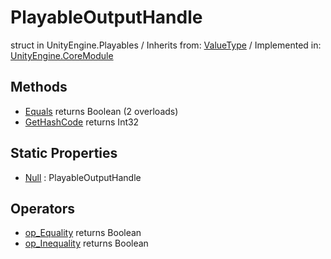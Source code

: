 # PlayableOutputHandle
struct in UnityEngine.Playables
 / Inherits from: <a href="https://docs.unity3d.com/6000.0/Documentation/ScriptReference/ValueType.html" target="_blank">ValueType</a> / Implemented in: <a href="https://docs.unity3d.com/6000.0/Documentation/ScriptReference/UnityEngine.CoreModule.html" target="_blank">UnityEngine.CoreModule</a>
## Methods
- <a href="https://docs.unity3d.com/6000.0/Documentation/ScriptReference/PlayableOutputHandle.Equals.html" target="_blank">Equals</a> returns Boolean (2 overloads)
- <a href="https://docs.unity3d.com/6000.0/Documentation/ScriptReference/PlayableOutputHandle.GetHashCode.html" target="_blank">GetHashCode</a> returns Int32
## Static Properties
- <a href="https://docs.unity3d.com/6000.0/Documentation/ScriptReference/PlayableOutputHandle-Null.html" target="_blank">Null</a> : PlayableOutputHandle
## Operators
- <a href="https://docs.unity3d.com/6000.0/Documentation/ScriptReference/PlayableOutputHandle.op_Equality.html" target="_blank">op_Equality</a> returns Boolean
- <a href="https://docs.unity3d.com/6000.0/Documentation/ScriptReference/PlayableOutputHandle.op_Inequality.html" target="_blank">op_Inequality</a> returns Boolean
